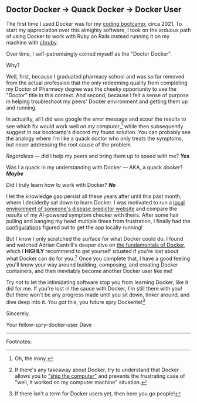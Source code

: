 ## Doctor Docker &rarr; Quack Docker &rarr; Docker User

The first time I used Docker was for my [coding bootcamp](https://web.archive.org/web/20211208161720/https://www.learnhowtoprogram.com/ruby-and-rails/getting-started-with-ruby/faq-should-i-install-ruby-or-use-docker), circa 2021. To start my appreciation over this almighty software, I took on the arduous path of using Docker to work with Ruby on Rails instead running it on my machine with [chruby](https://github.com/postmodern/chruby). 

Over time, I self-patronisingly coined myself as the "Doctor Docker".

Why? 

Well, first, because I graduated pharmacy school and was so far removed from the actual profession that the only redeeming quality from completing my Doctor of Pharmacy degree was the cheeky opportunity to use the "_Doctor_" title in this context. And second, because I felt a sense of purpose in helping troubleshoot my peers' Docker environment and getting them up and running. 

In actuality, all I did was google the error message and scour the results to see which fix would work well _on my computer_,[^1] while then subsequently suggest in our bootcamp's discord my found solution. You can probably see the analogy where I'm like a quack doctor who only treats the symptoms, but never addressing the root cause of the problem.

_Regardless_ — did I help my peers and bring them up to speed with me? **_Yes_** 

Was I a quack in my understanding with Docker — AKA, a quack _docker_? **_Maybe_**

Did I truly learn how to work with Docker? **_No_**

I let the knowledge gap persist all these years after until this past month, where I decidedly sat down to learn Docker. I was motivated to run a [local environment of someone's disease predictor website](https://github.com/shiroyasha9/PredictIt) and compare the results of my AI-powered symptom checker with theirs. After some hair pulling and banging my head multiple times from frustration, I finally had the [configurations](https://github.com/davelindqvist/docker_config_predictit) figured out to get the app locally running!

But I know I only scratched the surface for what Docker could do. I found and watched Adrian Cantrill's deeper dive on [the fundamentals of Docker](https://github.com/acantril/docker-fundamentals), which I **HIGHLY** recommend to get yourself situated if you're lost about what Docker can do for you.[^2] Once you complete that, I have a good feeling you'll know your way around building, composing, and creating Docker containers, and then inevitably become another Docker user like me!

Try not to let the intimidating software stop you from learning Docker, like it did for me. If you're lost in the sauce with Docker, I'm still there with you! But there won't be any progress made until you sit down, tinker around, and dive deep into it. You _got_ this, you future spry Dockerite![^3]

Sincerely,

Your fellow-spry-docker-user Dave

---

Footnotes:

[^1]: Oh, the irony.

[^2]: If there's any takeaway about Docker, try to understand that Docker allows you to ["ship the computer"](https://www.youtube.com/watch?v=5aUB1lK6jyc&list=PLTk5ZYSbd9Mg51szw21_75Hs1xUpGObDm&index=4) and prevents the frustrating case of "well, it worked on my computer machine" situation. 

[^3]: If there isn't a term for Docker users yet, then here you go people!